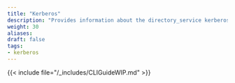 ```yaml
---
title: "Kerberos"
description: "Provides information about the directory_service kerberos namespace in the TrueNAS CLI. Includes command syntax and common commands."
weight: 30
aliases:
draft: false
tags:
- kerberos
---
```


{{< include file="/_includes/CLIGuideWIP.md" >}}
